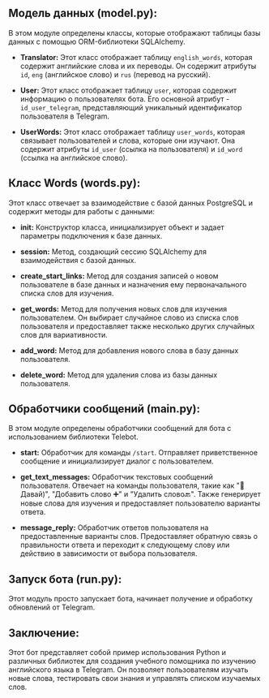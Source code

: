 ## Модель данных (model.py):

В этом модуле определены классы, которые отображают таблицы базы данных с помощью ORM-библиотеки SQLAlchemy.

- **Translator:** Этот класс отображает таблицу `english_words`, которая содержит английские слова и их переводы. Он содержит атрибуты `id`, `eng` (английское слово) и `rus` (перевод на русский).

- **User:** Этот класс отображает таблицу `user`, которая содержит информацию о пользователях бота. Его основной атрибут - `id_user_telegram`, представляющий уникальный идентификатор пользователя в Telegram.

- **UserWords:** Этот класс отображает таблицу `user_words`, которая связывает пользователей и слова, которые они изучают. Она содержит атрибуты `id_user` (ссылка на пользователя) и `id_word` (ссылка на английское слово).

## Класс Words (words.py):

Этот класс отвечает за взаимодействие с базой данных PostgreSQL и содержит методы для работы с данными:

- **__init__:** Конструктор класса, инициализирует объект и задает параметры подключения к базе данных.

- **session:** Метод, создающий сессию SQLAlchemy для взаимодействия с базой данных.

- **create_start_links:** Метод для создания записей о новом пользователе в базе данных и назначения ему первоначального списка слов для изучения.

- **get_words:** Метод для получения новых слов для изучения пользователем. Он выбирает случайное слово из списка слов пользователя и предоставляет также несколько других случайных слов для вариативности.

- **add_word:** Метод для добавления нового слова в базу данных пользователя.

- **delete_word:** Метод для удаления слова из базы данных пользователя.

## Обработчики сообщений (main.py):

В этом модуле определены обработчики сообщений для бота с использованием библиотеки Telebot.

- **start:** Обработчик для команды `/start`. Отправляет приветственное сообщение и инициализирует диалог с пользователем.

- **get_text_messages:** Обработчик текстовых сообщений пользователя. Отвечает на команды пользователя, такие как "👋Давай)", "Добавить слово ➕" и "Удалить слово🔙". Также генерирует новые слова для изучения и предоставляет пользователю варианты ответа.

- **message_reply:** Обработчик ответов пользователя на предоставленные варианты слов. Предоставляет обратную связь о правильности ответа и переходит к следующему слову или действию в зависимости от выбора пользователя.

## Запуск бота (run.py):

Этот модуль просто запускает бота, начинает получение и обработку обновлений от Telegram.

## Заключение:

Этот бот представляет собой пример использования Python и различных библиотек для создания учебного помощника по изучению английского языка в Telegram. Он позволяет пользователям изучать новые слова, тестировать свои знания и управлять списком изучаемых слов.
